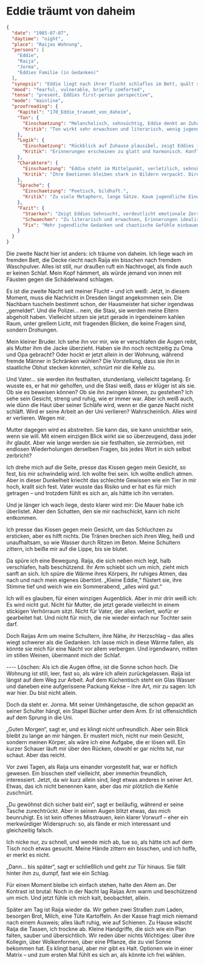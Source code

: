 # Eddie träumt von daheim

```json
{
  "date": "1985-07-07",
  "daytime": "night",
  "place": "Raijas Wohnung",
  "persons": [
    "Eddie",
    "Raija",
    "Jorma",
    "Eddies Familie (in Gedanken)"
  ],
  "synopsis": "Eddie liegt nach ihrer Flucht schlaflos im Bett, quält sich mit Schuldgefühlen um ihre Familie; Raija tröstet sie in der Nacht, doch am Morgen fühlt sie sich von Jorma unbehaglich beobachtet.",
  "mood": "fearful, vulnerable, briefly comforted",
  "tense": "present, Eddies first-person perspective",
  "mode": "mainline",
  "proofreading": {
    "Kapitel": "170_Eddie_traeumt_von_daheim",
    "Ton": {
      "Einschaetzung": "Melancholisch, sehnsüchtig, Eddie denkt an Zuhause.",
      "Kritik": "Ton wirkt sehr erwachsen und literarisch, wenig jugendliche Direktheit. Gefahr, dass es zu pathetisch klingt."
    },
    "Logik": {
      "Einschaetzung": "Rückblick auf Zuhause plausibel, zeigt Eddies innere Zerrissenheit.",
      "Kritik": "Erinnerungen erscheinen zu glatt und harmonisch. Konflikte oder Brüche in den Gefühlen fehlen."
    },
    "Charaktere": {
      "Einschaetzung": "Eddie steht im Mittelpunkt, verletzlich, sehnsüchtig.",
      "Kritik": "Ihre Emotionen bleiben stark in Bildern verpackt. Direkte körperliche Reaktionen (Tränen, Lachen, Wut) fehlen. Familie wird idealisiert."
    },
    "Sprache": {
      "Einschaetzung": "Poetisch, bildhaft.",
      "Kritik": "Zu viele Metaphern, lange Sätze. Kaum jugendliche Einwürfe oder chaotische Gedanken, die Authentizität schaffen würden."
    },
    "Fazit": {
      "Staerken": "Zeigt Eddies Sehnsucht, verdeutlicht emotionale Zerrissenheit, schafft Tiefgang.",
      "Schwaechen": "Zu literarisch und erwachsen, Erinnerungen idealisiert, Emotionen nicht körperlich genug.",
      "Fix": "Mehr jugendliche Gedanken und chaotische Gefühle einbauen, Erinnerungen realistischer und widersprüchlicher machen, Sprache straffen."
    }
  }
}
```

Die zweite Nacht hier ist anders: ich träume von daheim. Ich liege wach im
fremden Bett, die Decke riecht nach Raija ein bisschen nach fremdem Waschpulver.
Alles ist still, nur draußen ruft ein Nachtvogel, als finde auch er keinen
Schlaf. Mein Kopf hämmert, als würde jemand von innen mit Fäusten gegen die
Schädelwand schlagen.

Es ist die zweite Nacht seit meiner Flucht – und ich weiß: Jetzt, in diesem
Moment, muss die Nachricht in Dresden längst angekommen sein. Die Nachbarn
tuscheln bestimmt schon, der Hausmeister hat sicher irgendwas „gemeldet“. Und
die Polizei… nein, die Stasi, sie werden meine Eltern abgeholt haben. Vielleicht
sitzen sie jetzt gerade in irgendeinem kahlen Raum, unter grellem Licht, mit
fragenden Blicken, die keine Fragen sind, sondern Drohungen.

Mein kleiner Bruder. Ich sehe ihn vor mir, wie er verschlafen die Augen reibt,
als Mutter ihm die Jacke überzieht. Haben sie ihn noch rechtzeitig zu Oma und
Opa gebracht? Oder hockt er jetzt allein in der Wohnung, während fremde Männer
in Schränken wühlen? Die Vorstellung, dass sie ihn in staatliche Obhut stecken
könnten, schnürt mir die Kehle zu.

Und Vater… sie werden ihn festhalten, stundenlang, vielleicht tagelang. Er
wusste es, er hat mir geholfen, und die Stasi weiß, dass er klüger ist als sie.
Ob sie es beweisen können? Ob sie ihn zwingen können, zu gestehen? Ich sehe sein
Gesicht, streng und ruhig, wie er immer war. Aber ich weiß auch, wie dünn die
Haut über seiner Schläfe wird, wenn er die ganze Nacht nicht schläft. Wird er
seine Arbeit an der Uni verlieren? Wahrscheinlich. Alles wird er verlieren.
Wegen mir.

Mutter dagegen wird es abstreiten. Sie kann das, sie kann unsichtbar sein, wenn
sie will. Mit einem einzigen Blick wirkt sie so überzeugend, dass jeder ihr
glaubt. Aber wie lange werden sie sie festhalten, sie zermürben, mit endlosen
Wiederholungen derselben Fragen, bis jedes Wort in sich selbst zerbricht?

Ich drehe mich auf die Seite, presse das Kissen gegen mein Gesicht, so fest, bis
mir schwindelig wird. Ich wollte frei sein. Ich wollte endlich atmen. Aber in
dieser Dunkelheit kriecht das schlechte Gewissen wie ein Tier in mir hoch,
krallt sich fest. Vater wusste das Risiko und er hat es für mich getragen – und
trotzdem fühlt es sich an, als hätte ich ihn verraten.

Und je länger ich wach liege, desto klarer wird mir: Die Mauer habe ich
überlistet. Aber den Schatten, den sie mir nachschickt, kann ich nicht
entkommen.

Ich presse das Kissen gegen mein Gesicht, um das Schluchzen zu ersticken, aber
es hilft nichts. Die Tränen brechen sich ihren Weg, heiß und unaufhaltsam, so
wie Wasser durch Ritzen im Beton. Meine Schultern zittern, ich beiße mir auf die
Lippe, bis sie blutet.

Da spüre ich eine Bewegung. Raija, die sich neben mich legt, halb verschlafen,
halb beschützend. Ihr Arm schiebt sich um mich, zieht mich sanft an sich. Ich
spüre die Wärme ihres Körpers, ihr ruhiges Atmen, das nach und nach mein eigenes
übertönt. „Kleine Eddie,“ flüstert sie, ihre Stimme tief und weich wie ein
Sommerabend, „alles wird gut.“

Ich will es glauben, für einen winzigen Augenblick. Aber in mir drin weiß ich:
Es wird nicht gut. Nicht für Mutter, die jetzt gerade vielleicht in einem
stickigen Verhörraum sitzt. Nicht für Vater, der alles verliert, wofür er
gearbeitet hat. Und nicht für mich, die nie wieder einfach nur Tochter sein
darf.

Doch Raijas Arm um meine Schultern, ihre Nähe, ihr Herzschlag – das alles wiegt
schwerer als die Gedanken. Ich lasse mich in diese Wärme fallen, als könnte sie
mich für eine Nacht vor allem verbergen. Und irgendwann, mitten im stillen
Weinen, übermannt mich der Schlaf.

---- Löschen: Als ich die Augen öffne, ist die Sonne schon hoch. Die Wohnung ist
still, leer, fast so, als wäre ich allein zurückgelassen. Raija ist längst auf
dem Weg zur Arbeit. Auf dem Küchentisch steht ein Glas Wasser und daneben eine
aufgerissene Packung Kekse – ihre Art, mir zu sagen: Ich war hier. Du bist nicht
allein.

Doch da steht er. Jorma. Mit seiner Umhängetasche, die schon gepackt an seiner
Schulter hängt, ein Stapel Bücher unter dem Arm. Er ist offensichtlich auf dem
Sprung in die Uni.

„Guten Morgen“, sagt er, und es klingt nicht unfreundlich. Aber sein Blick
bleibt zu lange an mir hängen. Er mustert mich, nicht nur mein Gesicht, sondern
meinen Körper, als wäre ich eine Aufgabe, die er lösen will. Ein kurzer Schauer
läuft mir über den Rücken, obwohl er gar nichts tut, nur schaut. Aber das
reicht.

Vor zwei Tagen, als Raija uns einander vorgestellt hat, war er höflich gewesen.
Ein bisschen steif vielleicht, aber immerhin freundlich, interessiert. Jetzt, da
wir kurz allein sind, liegt etwas anderes in seiner Art. Etwas, das ich nicht
benennen kann, aber das mir plötzlich die Kehle zuschnürt.

„Du gewöhnst dich sicher bald ein“, sagt er beiläufig, während er seine Tasche
zurechtrückt. Aber in seinen Augen blitzt etwas, das mich beunruhigt. Es ist
kein offenes Misstrauen, kein klarer Vorwurf – eher ein merkwürdiger
Widerspruch: so, als fände er mich interessant und gleichzeitig falsch.

Ich nicke nur, zu schnell, und wende mich ab, tue so, als hätte ich auf dem
Tisch noch etwas gesucht. Meine Hände zittern ein bisschen, und ich hoffe, er
merkt es nicht.

„Dann… bis später“, sagt er schließlich und geht zur Tür hinaus. Sie fällt
hinter ihm zu, dumpf, fast wie ein Schlag.

Für einen Moment bleibe ich einfach stehen, halte den Atem an. Der Kontrast ist
brutal: Noch in der Nacht lag Raijas Arm warm und beschützend um mich. Und jetzt
fühle ich mich kalt, beobachtet, allein.

Später am Tag ist Raija wieder da. Wir gehen zwei Straßen zum Laden, besorgen
Brot, Milch, eine Tüte Kartoffeln. An der Kasse fragt mich niemand nach einem
Ausweis; alles läuft ruhig, wie auf Schienen. Zu Hause wäscht Raija die Tassen,
ich trockne ab. Kleine Handgriffe, die sich wie ein Plan falten, sauber und
übersichtlich. Wir reden über nichts Wichtiges: über ihre Kollegin, über
Wolkenformen, über eine Pflanze, die zu viel Sonne bekommen hat. Es klingt
banal, aber mir gibt es Halt. Optionen wie in einer Matrix – und zum ersten Mal
fühlt es sich an, als könnte ich frei wählen.
